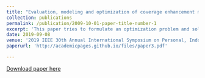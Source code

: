```yaml
---
title: "Evaluation, modeling and optimization of coverage enhancement methods of NB-IoT"
collection: publications
permalink: /publication/2009-10-01-paper-title-number-1
excerpt: 'This paper tries to formulate an optimization problem and solve it analytically for improving coverage in NB-IoT networks.'
date: 2019-09-08
venue: '2019 IEEE 30th Annual International Symposium on Personal, Indoor and Mobile Radio Communications (PIMRC)'
paperurl: 'http://academicpages.github.io/files/paper3.pdf'

---
```

<!-- We attempt to make covid severity classification more explainable by a descriptive clustering method.
This is a work in progress -->

[Download paper here](https://ieeexplore.ieee.org/stamp/stamp.jsp?arnumber=8904109)




<!-- Recommended citation: Your Name, You. (2015). "Paper Title Number 3." <i>Journal 1</i>. 1(3). -->

